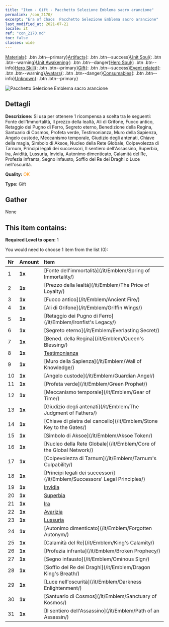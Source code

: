 ```yaml
---
title: "Item - Gift - Pacchetto Selezione Emblema sacro arancione"
permalink: /con_2170/
excerpt: "Era of Chaos  Pacchetto Selezione Emblema sacro arancione"
last_modified_at: 2021-07-21
locale: it
ref: "con_2170.md"
toc: false
classes: wide
---
```

 [Materials](/ItemsIT/){: .btn .btn--primary}[Artifacts](/ItemsIT/Artifacts/){: .btn .btn--success}[Unit Soul](/ItemsIT/UnitSoul/){: .btn .btn--warning}[Unit Awakening](/ItemsIT/UnitAwakening/){: .btn .btn--danger}[Hero Soul](/ItemsIT/HeroSoul/){: .btn .btn--info}[Hero Skill](/ItemsIT/HeroSkill/){: .btn .btn--primary}[Gift](/ItemsIT/Gift/){: .btn .btn--success}[Event related](/ItemsIT/Events/){: .btn .btn--warning}[Avatars](/ItemsIT/Avatars/){: .btn .btn--danger}[Consumables](/ItemsIT/Consumables/){: .btn .btn--info}[Unknown](/ItemsIT/Unknown/){: .btn .btn--primary}

 ![Pacchetto Selezione Emblema sacro arancione](/images/t/i_907416.png)

## Dettagli
 **Descrizione:** Si usa per ottenere 1 ricompensa a scelta tra le seguenti: Fonte dell'Immortalità, Il prezzo della lealtà, Ali di Grifone, Fuoco antico, Retaggio dei Pugno di Ferro, Segreto eterno, Benedizione della Regina, Santuario di Cosmos, Profeta verde, Testimonianza, Muro della Sapienza, Angelo custode, Meccanismo temporale, Giudizio degli antenati, Chiave della magia, Simbolo di Aksoe, Nucleo della Rete Globale, Colpevolezza di Tarnum, Principi legali dei successori, Il sentiero dell'Assassino, Superbia, Ira, Avidità, Lussuria, Invidia, Autonimo dimenticato, Calamità del Re, Profezia infranta, Segno infausto, Soffio del Re dei Draghi o Luce nell'oscurità.

 **Quality:** <span style="color: #FF8C00">OK</span>

 **Type:** Gift

## Gather

  None

## This item contains:

 **Required Level to open:** 1

 You would need to choose 1 item from the list (0):

  | Nr | Amount |     Item    |
  |:---|:-------|:------------|
  | 1 |  **1x** | [Fonte dell'immortalità](/it/Emblem/Spring of Immortality/) |  | 
  | 2 |  **1x** | [Prezzo della lealtà](/it/Emblem/The Price of Loyalty/) |  | 
  | 3 |  **1x** | [Fuoco antico](/it/Emblem/Ancient Fire/) |  | 
  | 4 |  **1x** | [Ali di Grifone](/it/Emblem/Griffin Wings/) |  | 
  | 5 |  **1x** | [Retaggio dei Pugno di Ferro](/it/Emblem/Ironfist's Legacy/) |  | 
  | 6 |  **1x** | [Segreto eterno](/it/Emblem/Everlasting Secret/) |  | 
  | 7 |  **1x** | [Bened. della Regina](/it/Emblem/Queen's Blessing/) |  | 
  | 8 |  **1x** | [Testimonianza](/it/Emblem/Witness/) |  | 
  | 9 |  **1x** | [Muro della Sapienza](/it/Emblem/Wall of Knowledge/) |  | 
  | 10 |  **1x** | [Angelo custode](/it/Emblem/Guardian Angel/) |  | 
  | 11 |  **1x** | [Profeta verde](/it/Emblem/Green Prophet/) |  | 
  | 12 |  **1x** | [Meccanismo temporale](/it/Emblem/Gear of Time/) |  | 
  | 13 |  **1x** | [Giudizio degli antenati](/it/Emblem/The Judgment of Fathers/) |  | 
  | 14 |  **1x** | [Chiave di pietra del cancello](/it/Emblem/Stone Key to the Gates/) |  | 
  | 15 |  **1x** | [Simbolo di Aksoe](/it/Emblem/Aksoe Token/) |  | 
  | 16 |  **1x** | [Nucleo della Rete Globale](/it/Emblem/Core of the Global Network/) |  | 
  | 17 |  **1x** | [Colpevolezza di Tarnum](/it/Emblem/Tarnum's Culpability/) |  | 
  | 18 |  **1x** | [Principi legali dei successori](/it/Emblem/Successors' Legal Principles/) |  | 
  | 19 |  **1x** | [Invidia](/it/Emblem/Jealousy/) |  | 
  | 20 |  **1x** | [Superbia](/it/Emblem/Arrogance/) |  | 
  | 21 |  **1x** | [Ira](/it/Emblem/Anger/) |  | 
  | 22 |  **1x** | [Avarizia](/it/Emblem/Greed/) |  | 
  | 23 |  **1x** | [Lussuria](/it/Emblem/Lust/) |  | 
  | 24 |  **1x** | [Autonimo dimenticato](/it/Emblem/Forgotten Autonym/) |  | 
  | 25 |  **1x** | [Calamità del Re](/it/Emblem/King's Calamity/) |  | 
  | 26 |  **1x** | [Profezia infranta](/it/Emblem/Broken Prophecy/) |  | 
  | 27 |  **1x** | [Segno infausto](/it/Emblem/Ominous Sign/) |  | 
  | 28 |  **1x** | [Soffio del Re dei Draghi](/it/Emblem/Dragon King's Breath/) |  | 
  | 29 |  **1x** | [Luce nell'oscurità](/it/Emblem/Darkness Enlightenment/) |  | 
  | 30 |  **1x** | [Santuario di Cosmos](/it/Emblem/Sanctuary of Kosmos/) |  | 
  | 31 |  **1x** | [Il sentiero dell'Assassino](/it/Emblem/Path of an Assassin/) |  | 
